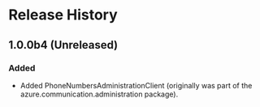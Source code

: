 # Release History

## 1.0.0b4 (Unreleased)

### Added
- Added PhoneNumbersAdministrationClient (originally was part of the azure.communication.administration package).



<!-- LINKS -->
[read_me]: https://github.com/Azure/azure-sdk-for-python/blob/master/sdk/communication/azure-communication-phonenumbers/README.md
[documentation]: https://docs.microsoft.com/azure/communication-services/quickstarts/access-tokens?pivots=programming-language-python